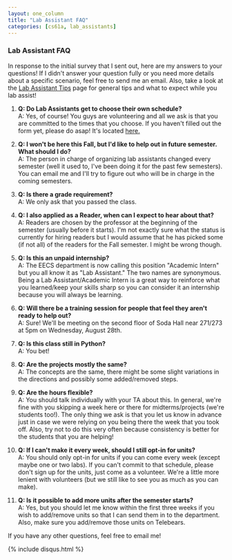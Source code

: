 ```yaml
---
layout: one_column
title: "Lab Assistant FAQ"
categories: [cs61a, lab_assistants]
---
```


### Lab Assistant FAQ

In response to the initial survey that I sent out, here are my answers to your questions! If I didn't answer your question fully or you need more details about a specific scenario, feel free to send me an email. Also, take a look at the <a href="/cs61a/lab_assistants/tips">Lab Assistant Tips</a> page for general tips and what to expect while you lab assist!

1. **Q: Do Lab Assistants get to choose their own schedule?** <br>
   A: Yes, of course! You guys are volunteering and all we ask is that you are committed to the times that you choose. If you haven't filled out the form yet, please do asap! It's located <a href="https://docs.google.com/forms/d/1n-8YFlLP-1vYszbHr2dbOMHcbwBZJoIRNcuy3LLtbgk/viewform">here.</a>

2. **Q: I won't be here this Fall, but I'd like to help out in future semester. What should I do?** <br>
   A: The person in charge of organizing lab assistants changed every semester (well it used to, I've been doing it for the past few semesters). You can email me and I'll try to figure out who will be in charge in the coming semesters.

3. **Q: Is there a grade requirement?** <br>
   A: We only ask that you passed the class.

4. **Q: I also applied as a Reader, when can I expect to hear about that?** <br>
   A: Readers are chosen by the professor at the beginning of the semester (usually before it starts). I'm not exactly sure what the status is currently for hiring readers but I would assume that he has picked some (if not all) of the readers for the Fall semester. I might be wrong though.

5. **Q: Is this an unpaid internship?** <br>
   A: The EECS department is now calling this position "Academic Intern" but you all know it as "Lab Assistant." The two names are synonymous. Being a Lab Assistant/Academic Intern is a great way to reinforce what you learned/keep your skills sharp so you can consider it an internship because you will always be learning.

6. **Q: Will there be a training session for people that feel they aren't ready to help out?** <br>
   A: Sure! We'll be meeting on the second floor of Soda Hall near 271/273 at 5pm on Wednesday, August 28th.

7. **Q: Is this class still in Python?** <br>
   A: You bet!

8. **Q: Are the projects mostly the same?** <br>
   A: The concepts are the same, there might be some slight variations in the directions and possibly some added/removed steps.

9. **Q: Are the hours flexible?** <br>
   A: You should talk individually with your TA about this. In general, we're fine with you skipping a week here or there for midterms/projects (we're students too!). The only thing we ask is that you let us know in advance just in case we were relying on you being there the week that you took off. Also, try not to do this very often because consistency is better for the students that you are helping!

10. **Q: If I can't make it every week, should I still opt-in for units?** <br>
   A: You should only opt-in for units if you can come every week (except maybe one or two labs). If you can't commit to that schedule, please don't sign up for the units, just come as a volunteer. We're a little more lenient with volunteers (but we still like to see you as much as you can make).

11. **Q: Is it possible to add more units after the semester starts?** <br>
   A: Yes, but you should let me know within the first three weeks if you wish to add/remove units so that I can send them in to the department. Also, make sure you add/remove those units on Telebears.


If you have any other questions, feel free to email me!

{% include disqus.html %}